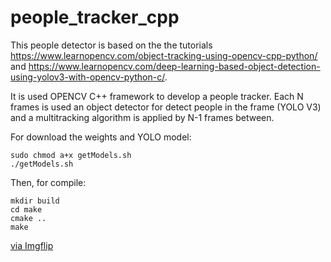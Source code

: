 # people_tracker_cpp

This people detector is based on the the tutorials https://www.learnopencv.com/object-tracking-using-opencv-cpp-python/ and https://www.learnopencv.com/deep-learning-based-object-detection-using-yolov3-with-opencv-python-c/. 

It is used OPENCV C++ framework to develop a people tracker. Each N frames is used an object detector for detect people in the frame (YOLO V3) and  a multitracking algorithm is applied by N-1 frames between.

For download the weights and YOLO model:

```
sudo chmod a+x getModels.sh
./getModels.sh
```

Then, for compile:

```
mkdir build
cd make
cmake .. 
make
```

<a href="https://imgflip.com/gif/41zqb5">via Imgflip</a>
